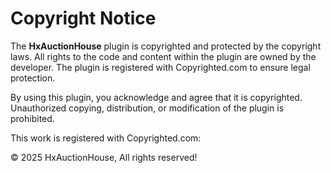 # Copyright Notice

The **HxAuctionHouse** plugin is copyrighted and protected by the copyright laws. All rights to the code and content within the plugin are owned by the developer. The plugin is registered with Copyrighted.com to ensure legal protection.

By using this plugin, you acknowledge and agree that it is copyrighted. Unauthorized copying, distribution, or modification of the plugin is prohibited.

This work is registered with Copyrighted.com:

© 2025 HxAuctionHouse, All rights reserved!
